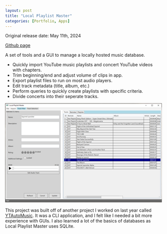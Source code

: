 ```yaml
---
layout: post
title: "Local Playlist Master"
categories: [Portfolio, Apps]
---
```


Original release date: May 11th, 2024

[Github page](https://github.com/AidenBradley24/LocalPlaylistMaster)

A set of tools and a GUI to manage a locally hosted music database.

- Quickly import YouTube music playlists and concert YouTube videos with chapters.
- Trim beginning/end and adjust volume of clips in app.
- Export playlist files to run on most audio players.
- Edit track metadata (title, album, etc.)
- Perform queries to quickly create playlists with specific criteria.
- Divide concerts into their seperate tracks.

![Gui Example](https://raw.githubusercontent.com/AidenBradley24/LocalPlaylistMaster/main/docs/gui_example.png)

This project was built off of another project I worked on last year called [YTAutoMusic](https://github.com/AidenBradley24/YTAutoMusic). It was a CLI application, and I felt like I needed a bit more experience with GUIs. I also learned a lot of the basics of databases as Local Playlist Master uses SQLite.